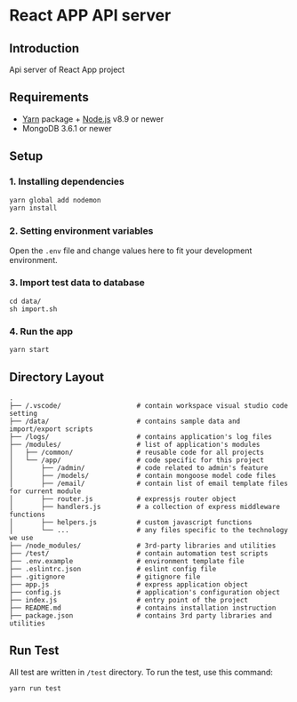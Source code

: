 # React APP API server

## Introduction

Api server of React App project

## Requirements

- [Yarn](https://yarnpkg.com/) package + [Node.js](https://nodejs.org/) v8.9 or
  newer
- MongoDB 3.6.1 or
  newer

## Setup

### 1. Installing dependencies

``` bash
yarn global add nodemon
yarn install
```

### 2. Setting environment variables

Open the `.env` file and change values here to fit your development environment.

### 3. Import test data to database

```
cd data/
sh import.sh
```

### 4. Run the app

``` bash
yarn start
```

## Directory Layout

```
.
├── /.vscode/                   # contain workspace visual studio code setting
├── /data/                      # contains sample data and import/export scripts
├── /logs/                      # contains application's log files
├── /modules/                   # list of application's modules
│   ├── /common/                # reusable code for all projects
│   └── /app/                   # code specific for this project
│       ├── /admin/             # code related to admin's feature
│       ├── /models/            # contain mongoose model code files
│       ├── /email/             # contain list of email template files for current module
│       ├── router.js           # expressjs router object
│       ├── handlers.js         # a collection of express middleware functions
│       ├── helpers.js          # custom javascript functions
│       └── ...                 # any files specific to the technology we use
├── /node_modules/              # 3rd-party libraries and utilities
├── /test/                      # contain automation test scripts
├── .env.example                # environment template file
├── .eslintrc.json              # eslint config file
├── .gitignore                  # gitignore file
├── app.js                      # express application object
├── config.js                   # application's configuration object
├── index.js                    # entry point of the project
├── README.md                   # contains installation instruction
├── package.json                # contains 3rd party libraries and utilities
```

## Run Test

All test are written in `/test` directory. To run the test, use this command:

```
yarn run test
```
